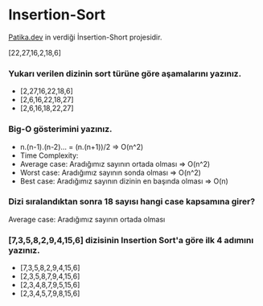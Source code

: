 # Insertion-Sort
[Patika.dev](https://www.patika.dev) in verdiği İnsertion-Short projesidir.

[22,27,16,2,18,6] 

### Yukarı verilen dizinin sort türüne göre aşamalarını yazınız.

* [2,27,16,22,18,6]
* [2,6,16,22,18,27]
* [2,6,16,18,22,27]

### Big-O gösterimini yazınız.

- n.(n-1).(n-2)... = (n.(n+1))/2 => O(n^2)
- Time Complexity: 
- Average case: Aradığımız sayının ortada olması => O(n^2)
- Worst case: Aradığımız sayının sonda olması => O(n^2)
- Best case: Aradığımız sayının dizinin en başında olması => O(n)  

### Dizi sıralandıktan sonra 18 sayısı hangi case kapsamına girer?

Average case: Aradığımız sayının ortada olması

### [7,3,5,8,2,9,4,15,6] dizisinin Insertion Sort'a göre ilk 4 adımını yazınız.

* [7,3,5,8,2,9,4,15,6]
* [2,3,5,8,7,9,4,15,6]
* [2,3,4,8,7,9,5,15,6]
* [2,3,4,5,7,9,8,15,6]








